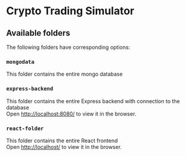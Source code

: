 # Crypto Trading Simulator

## Available folders

The following folders have corresponding options:

### `mongodata`

This folder contains the entire mongo database<br />

### `express-backend`

This folder contains the entire Express backend with connection to the database<br />
Open [http://localhost:8080/](http://localhost:8080/) to view it in the browser.

### `react-folder`

This folder contains the entire React frontend<br />
Open [http://localhost/](http://localhost/) to view it in the browser.

